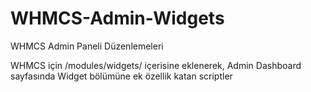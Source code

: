 # WHMCS-Admin-Widgets
WHMCS Admin Paneli Düzenlemeleri

WHMCS için /modules/widgets/ içerisine eklenerek, Admin Dashboard sayfasında Widget bölümüne ek özellik katan scriptler
